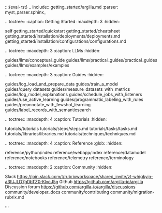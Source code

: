 :::{eval-rst}
.. include:: getting_started/argilla.md
   :parser: myst_parser.sphinx_

.. toctree::
   :caption: Getting Started
   :maxdepth: 3
   :hidden:

   self
   getting_started/quickstart
   getting_started/cheatsheet
   getting_started/installation/deployments/deployments.md
   getting_started/installation/configurations/configurations.md


.. toctree::
   :maxdepth: 3
   :caption: LLMs
   :hidden:

   guides/llms/conceptual_guide
   guides/llms/practical_guides/practical_guides
   guides/llms/examples/examples

.. toctree::
   :maxdepth: 3
   :caption: Guides
   :hidden:

   guides/log_load_and_prepare_data
   guides/train_a_model
   guides/query_datasets
   guides/measure_datasets_with_metrics
   guides/log_model_explanations
   guides/schedule_jobs_with_listeners
   guides/use_active_learning
   guides/programmatic_labeling_with_rules
   guides/preannotate_with_fewshot_learning
   guides/label_records_with_semanticsearch



.. toctree::
   :maxdepth: 4
   :caption: Tutorials
   :hidden:

   tutorials/tutorials
   tutorials/steps/steps.md
   tutorials/tasks/tasks.md
   tutorials/libraries/libraries.md
   tutorials/techniques/techniques.md

.. toctree::
   :maxdepth: 4
   :caption: Reference
   :glob:
   :hidden:

   reference/python/index
   reference/webapp/index
   reference/datamodel
   reference/notebooks
   reference/telemetry
   reference/terminology

.. toctree::
   :maxdepth: 2
   :caption: Community
   :hidden:

   Slack <https://join.slack.com/t/rubrixworkspace/shared_invite/zt-whigkyjn-a3IUJLD7gDbTZ0rKlvcJ5g>
   Github <https://github.com/argilla-io/argilla>
   Discussion forum <https://github.com/argilla-io/argilla/discussions>
   community/developer_docs
   community/contributing
   community/migration-rubrix.md

:::
